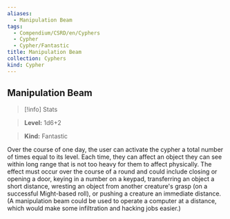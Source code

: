 ```yaml
---
aliases:
  - Manipulation Beam
tags:
  - Compendium/CSRD/en/Cyphers
  - Cypher
  - Cypher/Fantastic
title: Manipulation Beam
collection: Cyphers
kind: Cypher
---
```

## Manipulation Beam    
>[!info] Stats    
> **Level:** 1d6+2    
> **Kind:** Fantastic  
    
Over the course of one day, the user can activate the cypher a total number of times equal to its level. Each time, they can affect an object they can see within long range that is not too heavy for them to affect physically. The effect must occur over the course of a round and could include closing or opening a door, keying in a number on a keypad, transferring an object a short distance, wresting an object from another creature's grasp (on a successful Might-based roll), or pushing a creature an immediate distance. (A manipulation beam could be used to operate a computer at a distance, which would make some infiltration and hacking jobs easier.)